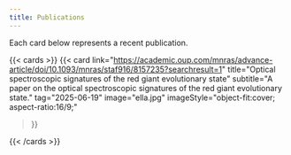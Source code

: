 ```yaml
---
title: Publications
---
```


Each card below represents a recent publication.

{{< cards >}}
  {{< card
        link="https://academic.oup.com/mnras/advance-article/doi/10.1093/mnras/staf916/8157235?searchresult=1"
        title="Optical spectroscopic signatures of the red giant evolutionary state"
        subtitle="A paper on the optical spectroscopic signatures of the red giant evolutionary state."
        tag="2025-06-19"
        image="ella.jpg"
        imageStyle="object-fit:cover; aspect-ratio:16/9;"
  >}}


{{< /cards >}}
